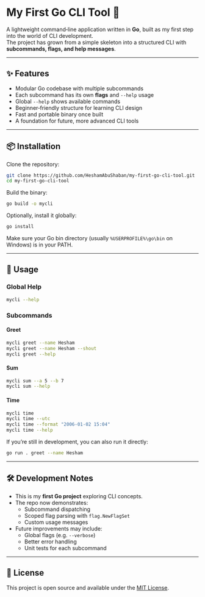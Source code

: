 # My First Go CLI Tool 🚀

A lightweight command‑line application written in **Go**, built as my first step into the world of CLI development.  
The project has grown from a simple skeleton into a structured CLI with **subcommands, flags, and help messages**.

---

## ✨ Features
- Modular Go codebase with multiple subcommands
- Each subcommand has its own **flags** and `--help` usage
- Global `--help` shows available commands
- Beginner‑friendly structure for learning CLI design
- Fast and portable binary once built
- A foundation for future, more advanced CLI tools

---

## 📦 Installation

Clone the repository:
```bash
git clone https://github.com/HeshamAbuShaban/my-first-go-cli-tool.git
cd my-first-go-cli-tool
```

Build the binary:
```bash
go build -o mycli
```

Optionally, install it globally:
```bash
go install
```

Make sure your Go bin directory (usually `%USERPROFILE%\go\bin` on Windows) is in your PATH.

---

## 🚀 Usage

### Global Help
```bash
mycli --help
```

### Subcommands

#### Greet
```bash
mycli greet --name Hesham
mycli greet --name Hesham --shout
mycli greet --help
```

#### Sum
```bash
mycli sum --a 5 --b 7
mycli sum --help
```

#### Time
```bash
mycli time
mycli time --utc
mycli time --format "2006-01-02 15:04"
mycli time --help
```

If you’re still in development, you can also run it directly:
```bash
go run . greet --name Hesham
```

---

## 🛠️ Development Notes
- This is my **first Go project** exploring CLI concepts.
- The repo now demonstrates:
  - Subcommand dispatching
  - Scoped flag parsing with `flag.NewFlagSet`
  - Custom usage messages
- Future improvements may include:
  - Global flags (e.g. `--verbose`)
  - Better error handling
  - Unit tests for each subcommand

---

## 📜 License
This project is open source and available under the [MIT License](LICENSE).
